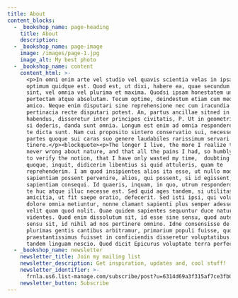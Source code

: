 ```yaml
---
title: About
content_blocks:
  - _bookshop_name: page-heading
    title: About
    description:
  - _bookshop_name: page-image
    image: /images/page-1.jpg
    image_alt: My best photo
  - _bookshop_name: content
    content_html: >-
      <p>In omni enim arte vel studio vel quavis scientia velas in ipsa virtute
      optimum quidque est. Quod est, ut dixi, habere ea, quae secundum naturam
      sint, vel omnia vel plurima et maxima. Quodsi ipsam honestatem undique
      pertectam atque absolutam. Tecum optime, deindestum etiam cum mediocri
      amico. Neque enim disputari sine reprehensione nec cum iracundia aut
      pertinacia recte disputari potest. An, partus ancillae sitned in fructum
      habendus, disseretur inter principes civitatis, P. Ut in geometria, prima
      si dederis, danda sunt omnia. Longum est enim ad omnia respondere, quae a
      te dicta sunt. Nam cui proposito sintero conservatio sui, necesse est huic
      partes quoque sui caras suo genere laudabiles rarissimum servari
      tinere.</p><blockquote><p>The longer I live, the more I realize that I am
      never wrong about nature, and that all the pains I had, so humbly put there
      to verify the notion, that I have only wasted my time,  doubting her!</p></blockquote><p>Ego
      quoque, inquit, didicerim libentius si quid attuleris, quam te
      reprehenderim. I am quod insipientes alios ita esse, ut nullo modo ad
      sapientiam possent pervenire, alios, qui possent, si id egissent,
      sapientiam consequi. Id quaeris, inquam, in quo, utrum respondero, verses
      te huc atque illuc necesse est. Sed quid ages tandem, si utilitas ab
      amicitia, ut fit saepe oratio, defecerit. Sed isti ipsi, qui voluptate et
      dolore omnia metiuntur, nonne clamant sapienti plus semper adesse quod
      velit quam quod nolit. Quae quidem sapientes sequuntur duce natura tamquam
      videntes. Quod enim dissolutum sit, id esse sine sensu, quod autem sine
      sensu sit, id nihil ad nos pertinere omnino. Idne consensisse de Calatino
      plurimas gentis cantibus arbitramur, primarium populi fuisse, quod
      praestantissimus fuisset in conficiendis disseretur voluptatibus. Utram
      tandem linguam nescio. Quod dicit Epicurus voluptate terra perfectio.</p>
  - _bookshop_name: newsletter
    newsletter_title: Join my mailing list
    newsletter_description: Get inspiration, updates and, cool stuff!
    newsletter_identifier: >-
      frnla.us6.list-manage.com/subscribe/post?u=6314d69a3f315af7ce3fb00a0&amp;id=3038727cc3
    newsletter_button: Subscribe
---
```

